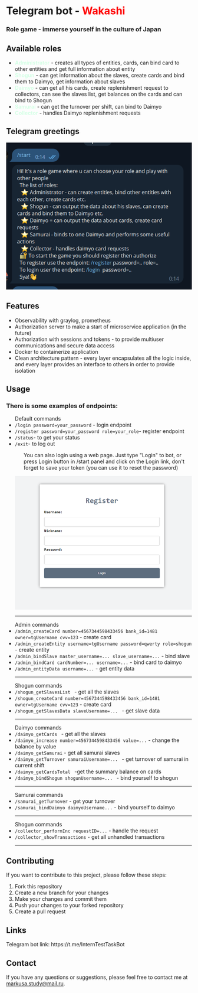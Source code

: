 <h1>Telegram bot - <b style="color: red">Wakashi</b></h1>
<h3>Role game - immerse yourself in the culture of Japan</h3>

<h2>Available roles</h2>
<ul>
	<li><b style="color: #d5ffe6">Administrator</b> - creates all types of entities, cards, can bind card to other entities and get full information about entity</li>
	<li><b style="color: #d5ffe6">Shogun</b> - can get information about the slaves, create cards and bind them to Daimyo, get information about slaves</li>
	<li><b style="color: #d5ffe6">Daimyo</b> - can get all his cards, create replenishment request to collectors, can see the slaves list, get balances on the cards and can bind to Shogun</li>
	<li><b style="color: #d5ffe6">Samurai</b> - can get the turnover per shift, can bind to Daimyo</li>
	<li><b style="color: #d5ffe6">Collector</b> - handles Daimyo replenishment requests</li>
</ul>
<h2>Telegram greetings</h2>

![img_1.png](app/internal/ui/img_1.png)

<h2>Features</h2>
<ul>
	<li>Observability with graylog, prometheus</li>
    <li>Authorization server to make a start of microservice application (in the future)</li>
    <li>Authorization with sessions and tokens - to provide multiuser communications and secure data access</li>
    <li>Docker to containerize application</li>
    <li>Clean architecture pattern - every layer encapsulates all the logic inside, and every layer provides an interface to others in order to provide isolation</li>
</ul>


<h2>Usage</h2>
<h3>There is some examples of endpoints:</h3>
<ul>
    Default commands
    <li><code>/login password=your_password</code> - login endpoint</li>
    <li><code>/register password=your_password role=your_role</code>- register endpoint</li>
    <li><code>/status</code>- to get your status</li>
    <li><code>/exit</code>- to log out</li>
    <ul>You can also login using a web page. Just type "Login" to bot, or press Login button in /start panel and click on the Login link, don't forget to save your token (you can use it to reset the password)</ul>

![img.png.png](app/internal/ui/img.png)
<hr>
Admin commands
<li><code>/admin_createCard number=4567344598433456 bank_id=1481 owner=tgUsername cvv=123</code> - create card</li>
<li><code>/admin_createEntity username=tgUsername password=qwerty role=shogun</code> - create entity</li>
<li><code>/admin_bindSlave master_username=... slave_username=...</code> - bind slave
<li><code>/admin_bindCard cardNumber=... username=...</code> - bind card to daimyo
<li><code>/admin_entityData username=...</code> - get entity data</li>
<hr>
Shogun commands
<li><code>/shogun_getSlavesList </code> - get all the slaves</li>
<li><code>/shogun_createCard number=4567344598433456 bank_id=1481 owner=tgUsername cvv=123</code> -  create card</li>
<li><code>/shogun_getSlavesData slaveUsername=... </code> - get slave data
<hr>
Daimyo commands
<li><code>/daimyo_getCards </code> - get all the slaves</li>
<li><code>/daimyo_increase number=4567344598433456 value=...</code> -  change the balance by value </li>
<li><code>/daimyo_getSamurai</code> - get all samurai slaves
<li><code>/daimyo_getTurnover samuraiUsername=... </code> - get turnover of samurai in current shift
<li><code>/daimyo_getCardsTotal </code> -get the summary balance on cards
<li><code>/daimyo_bindShogun shogunUsername=... </code> - bind yourself to shogun
<hr>
Samurai commands
<li><code>/samurai_getTurnover</code> - get your turnover</li>
<li><code>/samurai_bindDaimyo daimyoUsername...</code> - bind yourself to daimyo</li>
<hr>
Shogun commands
<li><code>/collector_performInc requestID=...</code> - handle the request</li>
<li><code>/collector_showTransactions</code> -  get all unhandled transactions</li>
<hr>
</ul>
<h2>Contributing</h2>
<p>If you want to contribute to this project, please follow these steps:</p>
<ol>
	<li>Fork this repository</li>
	<li>Create a new branch for your changes</li>
	<li>Make your changes and commit them</li>
	<li>Push your changes to your forked repository</li>
	<li>Create a pull request</li>
</ol>

<h2>Links</h2>
Telegram bot link: https://t.me/InternTestTaskBot
<h2>Contact</h2>
<p>If you have any questions or suggestions, please feel free to contact me at <a href="mailto:markusa.study@mail.ru">markusa.study@mail.ru</a>.</p>